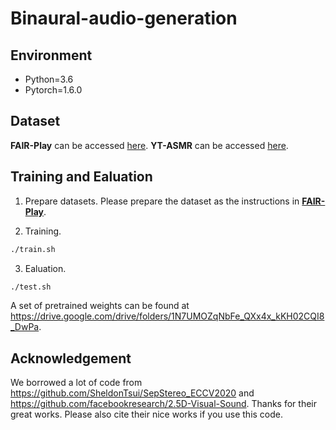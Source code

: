 # Binaural-audio-generation
## Environment
* Python=3.6 
* Pytorch=1.6.0

## Dataset


**FAIR-Play** can be accessed [here](https://github.com/facebookresearch/FAIR-Play).
**YT-ASMR** can be accessed [here](https://github.com/karreny/telling-left-from-right/tree/dataset).


## Training and Ealuation

1. Prepare datasets. Please prepare the dataset as the instructions in [**FAIR-Play**](https://github.com/facebookresearch/FAIR-Play). 

2. Training. 
```bash
./train.sh
```
3. Ealuation.
```bash
./test.sh
```
A set of pretrained weights can be found at https://drive.google.com/drive/folders/1N7UMOZqNbFe_QXx4x_kKH02CQI8_DwPa.


## Acknowledgement
We borrowed a lot of code from https://github.com/SheldonTsui/SepStereo_ECCV2020 and  https://github.com/facebookresearch/2.5D-Visual-Sound. Thanks for their great works. Please also cite their nice works if you use this code.

